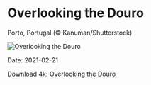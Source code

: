 # Overlooking the Douro

Porto, Portugal (© Kanuman/Shutterstock)

![Overlooking the Douro](https://bing.com/th?id=OHR.Porto_EN-US6858177103_UHD.jpg&rf=LaDigue_UHD.jpg&pid=hp&w=1024&h=576)

Date: 2021-02-21

Download 4k: [Overlooking the Douro](https://bing.com/th?id=OHR.Porto_EN-US6858177103_UHD.jpg&rf=LaDigue_UHD.jpg&pid=hp&w=3840&h=2160)

